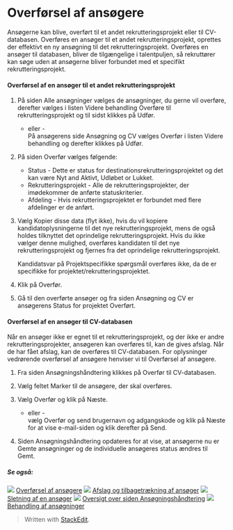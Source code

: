 # Overførsel af ansøgere

Ansøgerne kan blive, overført til et andet rekrutteringsprojekt eller til CV-databasen. Overføres en ansøger til et andet rekrutteringsprojekt, oprettes der effektivt en ny ansøgning til det rekrutteringsprojekt. Overføres en ansøger til databasen, bliver de tilgængelige i talentpuljen, så rekruttører kan søge uden at ansøgerne bliver forbundet med et specifikt rekrutteringsprojekt.

#### Overførsel af en ansøger til et andet rekrutteringsprojekt

1.  På siden  Alle ansøgninger  vælges de ansøgninger, du gerne vil overføre, derefter vælges i listen  Videre behandling  Overføre til rekrutteringsprojekt  og til sidst klikkes på  Udfør.  
    - eller -  
    På ansøgerens side  Ansøgning og CV  vælges  Overfør  i listen  Videre behandling  og derefter klikkes på  Udfør.  
    
2.  På siden  Overfør  vælges følgende:
    -   Status  - Dette er status for destinationsrekrutteringsprojektet og det kan være  Nyt  and  Aktivt,  Udløbet  or  Lukket.
    -   Rekrutteringsprojekt  - Alle de rekrutteringsprojekter, der imødekommer de anførte statuskriterier.
    -   Afdeling  - Hvis rekrutteringsprojektet er forbundet med flere afdelinger er de anført.
3.  Vælg  Kopier disse data (flyt ikke), hvis du vil kopiere kandidatoplysningerne til det nye rekrutteringsprojekt, mens de også holdes tilknyttet det oprindelige rekrutteringsprojekt. Hvis du ikke vælger denne mulighed, overføres kandidaten til det nye rekrutteringsprojekt og fjernes fra det oprindelige rekrutteringsprojekt.  
    
    Kandidatsvar på  Projektspecifikke spørgsmål  overføres ikke, da de er specifikke for projektet/rekrutteringsprojektet.
    
4.  Klik på  Overfør.
5.  Gå til den overførte ansøger og fra siden  Ansøgning og CV  er ansøgerens  Status for projektet  Overført.

#### Overførsel af en ansøger til CV-databasen

Når en ansøger ikke er egnet til et rekrutteringsprojekt, og der ikke er andre rekrutteringsprojekter, ansøgeren kan overføres til, kan de gives afslag. Når de har fået afslag, kan de overføres til CV-databasen. For oplysninger vedrørende overførsel af ansøgere henviser vi til Overførsel af ansøgere.

1.  Fra siden  Ansøgningshåndtering  klikkes på  Overfør til CV-databasen.
2.  Vælg feltet  Marker  til de ansøgere, der skal overføres.
3.  Vælg  Overfør  og klik på  Næste.  
    - eller -  
    vælg  Overfør  og send brugernavn og adgangskode og klik på  Næste  for at vise e-mail-siden og klik derefter på  Send.  
    
4.  Siden  Ansøgningshåndtering  opdateres for at vise, at ansøgerne nu er  Gemte ansøgninger  og de individuelle ansøgeres status ændres til  Gemt.

##### Se også:

![](../Resources/Images/icon-document-link.png)  [Overførsel af ansøgere](#)
![](../Resources/Images/icon-document-link.png)  [Afslag og tilbagetrækning af ansøger](rejecting_and_withdrawing_an_applicant.htm)
![](../Resources/Images/icon-document-link.png)  [Sletning af en ansøger](deleting_an_applicant.htm)
![](../Resources/Images/icon-document-link.png)  [Oversigt over siden Ansøgningshåndtering](application_handling_page_overview.htm)
![](../Resources/Images/icon-document-link.png)  [Behandling af ansøgninger](processing_applications.htm)


> Written with [StackEdit](https://stackedit.io/).
<!--stackedit_data:
eyJoaXN0b3J5IjpbLTE3MzQyMjU5NzJdfQ==
-->